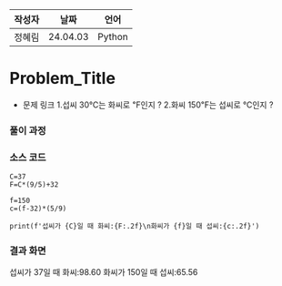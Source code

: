 | 작성자  |   날짜   | 언어    |
| ------- | --------- | ------- |
| 정혜림   | 24.04.03  | Python  |

# Problem_Title

 - 문제 링크
1.섭씨 30℃는 화씨로 ℉인지 ?
2.화씨 150℉는 섭씨로 ℃인지 ?
  

### 풀이 과정  



### 소스 코드

```Language
C=37
F=C*(9/5)+32

f=150
c=(f-32)*(5/9)

print(f'섭씨가 {C}일 때 화씨:{F:.2f}\n화씨가 {f}일 때 섭씨:{c:.2f}')

```

### 결과 화면
섭씨가 37일 때 화씨:98.60
화씨가 150일 때 섭씨:65.56
